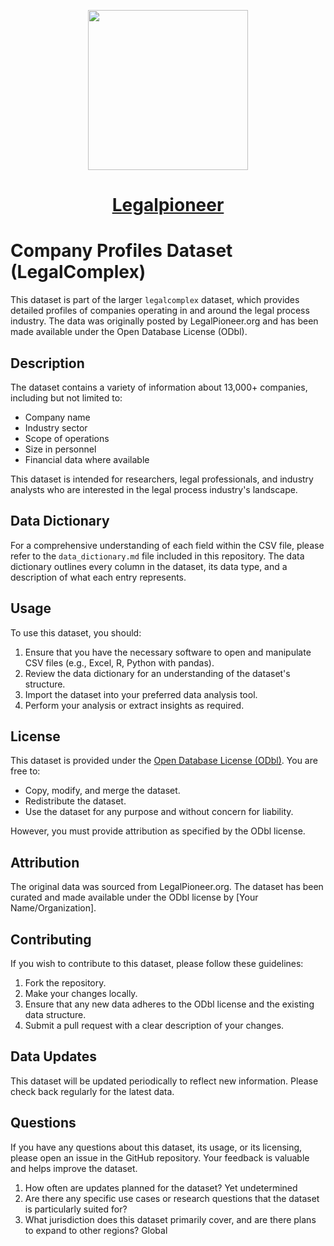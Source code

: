 <p align="center">
  <a href="https://www.legalpioneer.org">
    <img src="https://legalpioneer.org/wp-content/uploads/2021/06/LP-Banner.jpg" height="256">
  </a>
  <h1 align="center">
    <a href="https://www.legalpioneer.org">Legalpioneer</a>
  </h1>
</p>

# Company Profiles Dataset (LegalComplex)

This dataset is part of the larger `legalcomplex` dataset, which provides detailed profiles of companies operating in and around the legal process industry. The data was originally posted by LegalPioneer.org and has been made available under the Open Database License (ODbl).

## Description

The dataset contains a variety of information about 13,000+ companies, including but not limited to:

- Company name
- Industry sector
- Scope of operations
- Size in personnel
- Financial data where available

This dataset is intended for researchers, legal professionals, and industry analysts who are interested in the legal process industry's landscape.

## Data Dictionary

For a comprehensive understanding of each field within the CSV file, please refer to the `data_dictionary.md` file included in this repository. The data dictionary outlines every column in the dataset, its data type, and a description of what each entry represents.

## Usage

To use this dataset, you should:

1. Ensure that you have the necessary software to open and manipulate CSV files (e.g., Excel, R, Python with pandas).
2. Review the data dictionary for an understanding of the dataset's structure.
3. Import the dataset into your preferred data analysis tool.
4. Perform your analysis or extract insights as required.

## License

This dataset is provided under the [Open Database License (ODbl)](https://opendatacommons.org/licenses/odbl/1.0/). You are free to:

- Copy, modify, and merge the dataset.
- Redistribute the dataset.
- Use the dataset for any purpose and without concern for liability.

However, you must provide attribution as specified by the ODbl license.

## Attribution

The original data was sourced from LegalPioneer.org. The dataset has been curated and made available under the ODbl license by [Your Name/Organization].

## Contributing

If you wish to contribute to this dataset, please follow these guidelines:

1. Fork the repository.
2. Make your changes locally.
3. Ensure that any new data adheres to the ODbl license and the existing data structure.
4. Submit a pull request with a clear description of your changes.

## Data Updates

This dataset will be updated periodically to reflect new information. Please check back regularly for the latest data.

## Questions

If you have any questions about this dataset, its usage, or its licensing, please open an issue in the GitHub repository. Your feedback is valuable and helps improve the dataset.

1. How often are updates planned for the dataset? Yet undetermined
2. Are there any specific use cases or research questions that the dataset is particularly suited for? 
3. What jurisdiction does this dataset primarily cover, and are there plans to expand to other regions? Global
